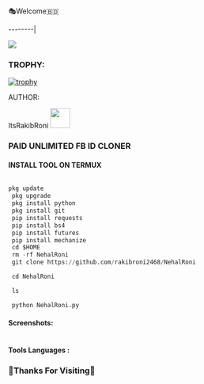 🎭Welcome🇧🇩

--------|

![](https://media.tenor.com/iVCiM9W7cvYAAAAd/welcome.gif)
<h3 align="left">TROPHY:</h3>
 
[![trophy](https://github-profile-trophy.vercel.app/?username=Zokeradib)](https://github.com/ryo-ma/github-profile-trophy)
 

AUTHOR:

<p align="center">

ItsRakibRoni <img src="https://media.tenor.com/rePDfDWO3XoAAAAM/hacking.gif" width="40px"></i></b>

</p> 

### PAID UNLIMITED FB ID CLONER

#### INSTALL TOOL ON TERMUX

```python

pkg update
 pkg upgrade
 pkg install python
 pkg install git
 pip install requests
 pip install bs4
 pip install futures
 pip install mechanize
 cd $HOME 
 rm -rf NehalRoni
 git clone https://github.com/rakibroni2468/NehalRoni

 cd NehalRoni

 ls

 python NehalRoni.py

```

#### Screenshots:

<p align="center"><img src="">

#### Tools Languages :

### 🧐Thanks For Visiting🐅


